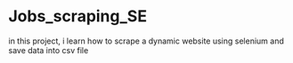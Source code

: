 # Jobs_scraping_SE

in this project, i learn how to scrape a dynamic website using selenium and save data into csv file
